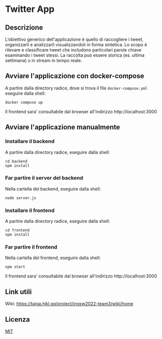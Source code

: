 # Twitter App

## Descrizione
L’obiettivo generico dell'applicazione è quello di raccogliere i tweet, organizzarli e analizzarli visualizzandoli in forma sintetica.
Lo scopo è rilevare e classificare tweet che includono particolari parole chiave esaminando i tweet stessi. La raccolta può essere storica (es. ultima settimana) o in stream in tempo reale.

## Avviare l'applicazione con docker-compose
A partire dalla directory radice, dove si trova il file `docker-compose.yml` eseguire dalla shell:

```shell
docker compose up
```
Il frontend sara' consultabile dal browser all'indirizzo http://localhost:3000

## Avviare l'applicazione manualmente

### Installare il backend
A partire dalla directory radice, eseguire dalla shell:
```shell
cd backend
npm install
```

### Far partire il server del backend
Nella cartella del backend, eseguire dalla shell:
```shell
node server.js
```

### Installare il frontend
A partire dalla directory radice, eseguire dalla shell:
```shell
cd frontend
npm install
```

### Far partire il frontend
Nella cartella del frontend, eseguire dalla shell:
```shell
npm start
```
Il frontend sara' consultabile dal browser all'indirizzo http://localhost:3000

## Link utili
Wiki: https://taiga.hjkl.gq/project/ingsw2022-team3/wiki/home

## Licenza
[MIT](https://git.hjkl.gq/team3/twitter-app/-/blob/main/LICENSE)
